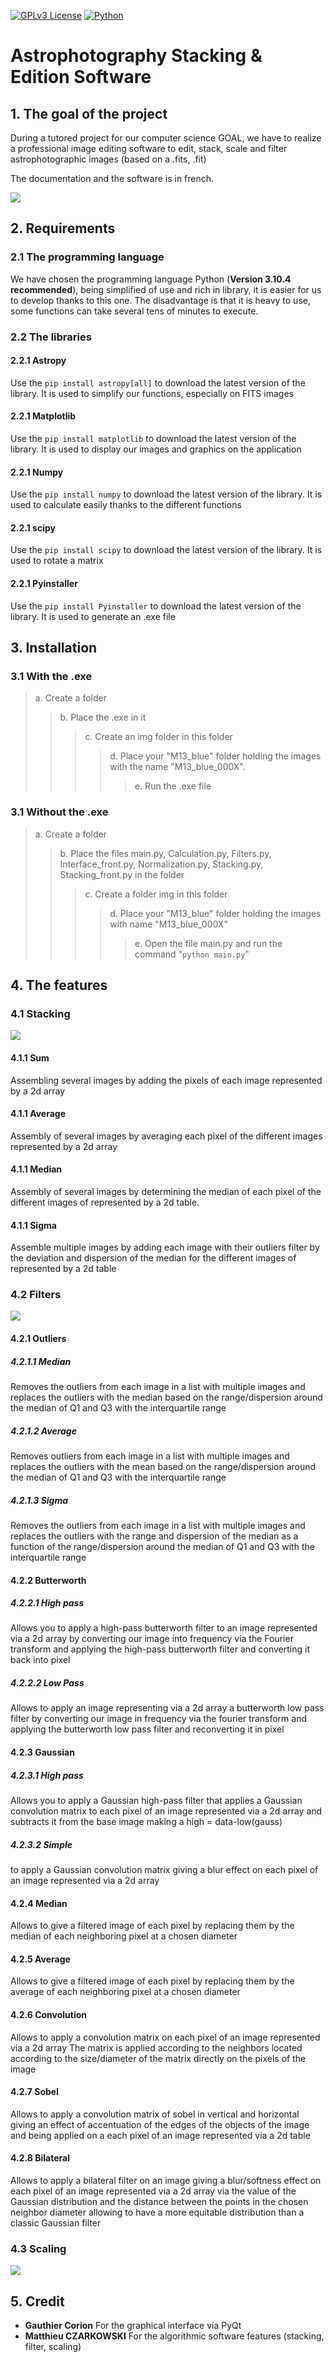 
[![GPLv3 License](https://img.shields.io/badge/License-GPL%20v3-yellow.svg)](https://opensource.org/licenses/) [![Python](https://camo.githubusercontent.com/44da37f0f02bf104f0650fa5f2c754ed3f6166066c9210f31bacb9e63d60736e/68747470733a2f2f696d672e736869656c64732e696f2f707970692f707976657273696f6e732f70796261646765732e737667)](https://www.python.org/downloads/)
# Astrophotography Stacking &amp; Edition Software


## 1. The goal of the project
During a tutored project for our computer science GOAL, we have to realize a professional image editing software to edit, stack, scale and filter astrophotographic images (based on a .fits, .fit)

The documentation and the software is in french.

<img src="./img/1.JPG">

## 2. Requirements
### 2.1 The programming language
We have chosen the programming language Python (**Version 3.10.4 recommended**), being simplified of use and rich in library, it is easier for us to develop thanks to this one. The disadvantage is that it is heavy to use, some functions can take several tens of minutes to execute.
### 2.2 The libraries
#### 2.2.1 Astropy
Use the ``pip install astropy[all]`` to download the latest version of the library. It is used to simplify our functions, especially on FITS images 
#### 2.2.1 Matplotlib
Use the ``pip install matplotlib`` to download the latest version of the library. It is used to display our images and graphics on the application
#### 2.2.1 Numpy
Use the ``pip install numpy`` to download the latest version of the library. It is used to calculate easily thanks to the different functions
#### 2.2.1 scipy
Use the ``pip install scipy`` to download the latest version of the library. It is used to rotate a matrix
#### 2.2.1 Pyinstaller
Use the ``pip install Pyinstaller`` to download the latest version of the library. It is used to generate an .exe file
## 3. Installation
### 3.1 With the .exe
> a. Create a folder
>> b. Place the .exe in it
>>> c. Create an img folder in this folder
>>>> d. Place your "M13_blue" folder holding the images with the name "M13_blue_000X".
>>>>> e. Run the .exe file

### 3.1 Without the .exe
> a. Create a folder
>> b. Place the files main.py, Calculation.py, Filters.py, Interface_front.py, Normalization.py, Stacking.py, Stacking_front.py in the folder
>>> c. Create a folder img in this folder
>>>> d. Place your "M13_blue" folder holding the images with name "M13_blue_000X"
>>>>> e. Open the file main.py and run the command "``python main.py``"

## 4. The features
### 4.1 Stacking

<img src="./img/2.JPG">

#### 4.1.1 Sum
Assembling several images by adding the pixels of each image represented by a 2d array
#### 4.1.1 Average
Assembly of several images by averaging each pixel of the different images represented by a 2d array
#### 4.1.1 Median
Assembly of several images by determining the median of each pixel of the different images of represented by a 2d table.
#### 4.1.1 Sigma
Assemble multiple images by adding each image with their outliers filter by the deviation and dispersion of the median for the different images of represented by a 2d table
### 4.2 Filters

<img src="./img/4.JPG">

#### 4.2.1 Outliers
##### 4.2.1.1 Median
Removes the outliers from each image in a list with multiple images and replaces the outliers with the median based on the range/dispersion around the median of Q1 and Q3 with the interquartile range
##### 4.2.1.2 Average
Removes outliers from each image in a list with multiple images and replaces the outliers with the mean based on the range/dispersion around the median of Q1 and Q3 with the interquartile range
##### 4.2.1.3 Sigma
Removes the outliers from each image in a list with multiple images and replaces the outliers with the range and dispersion of the median as a function of the range/dispersion around the median of Q1 and Q3 with the interquartile range

#### 4.2.2 Butterworth
##### 4.2.2.1 High pass
Allows you to apply a high-pass butterworth filter to an image represented via a 2d array by converting our image into frequency via the Fourier transform and applying the high-pass butterworth filter and converting it back into pixel
##### 4.2.2.2 Low Pass
Allows to apply an image representing via a 2d array a butterworth low pass filter by converting our image in frequency via the fourier transform and applying the butterworth low pass filter and reconverting it in pixel
#### 4.2.3 Gaussian
##### 4.2.3.1 High pass
Allows you to apply a Gaussian high-pass filter that applies a Gaussian convolution matrix to each pixel of an image represented via a 2d array and subtracts it from the base image making a high = data-low(gauss)
##### 4.2.3.2 Simple
to apply a Gaussian convolution matrix giving a blur effect on each pixel of an image represented via a 2d array

#### 4.2.4 Median
Allows to give a filtered image of each pixel by replacing them by the median of each neighboring pixel at a chosen diameter 
#### 4.2.5 Average
Allows to give a filtered image of each pixel by replacing them by the average of each neighboring pixel at a chosen diameter 
#### 4.2.6 Convolution
Allows to apply a convolution matrix on each pixel of an image represented via a 2d array The matrix is applied according to the neighbors located according to the size/diameter of the matrix directly on the pixels of the image
#### 4.2.7 Sobel
Allows to apply a convolution matrix of sobel in vertical and horizontal giving an effect of accentuation of the edges of the objects of the image and being applied on a each pixel of an image represented via a 2d table
#### 4.2.8 Bilateral
Allows to apply a bilateral filter on an image giving a blur/softness effect on each pixel of an image represented via a 2d array via the value of the Gaussian distribution and the distance between the points in the chosen neighbor diameter allowing to have a more equitable distribution than a classic Gaussian filter

### 4.3 Scaling

<img src="./img/5.JPG">

## 5. Credit
- **Gauthier Corion** For the graphical interface via PyQt
- **Matthieu CZARKOWSKI** For the algorithmic software features (stacking, filter, scaling)
